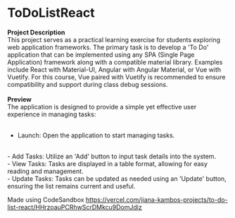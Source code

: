 # ToDoListReact

**Project Description**
<br>
This project serves as a practical learning exercise for students exploring web application frameworks. The primary task is to develop a 'To Do' application that can be implemented using any SPA (Single Page Application) framework along with a compatible material library. Examples include React with Material-UI, Angular with Angular Material, or Vue with Vuetify. For this course, Vue paired with Vuetify is recommended to ensure compatibility and support during class debug sessions.
<br>
<br>
**Preview**<br>
The application is designed to provide a simple yet effective user experience in managing tasks:
<br>
<br>
- Launch: Open the application to start managing tasks.
<br>
- Add Tasks: Utilize an 'Add' button to input task details into the system.
<br>
- View Tasks: Tasks are displayed in a table format, allowing for easy reading and management.
<br>
- Update Tasks: Tasks can be updated as needed using an 'Update' button, ensuring the list remains current and useful.
<br>




Made using CodeSandbox
https://vercel.com/jiana-kambos-projects/to-do-list-react/HHrzoauPCRhwScrDMkcu9DomJdiz
